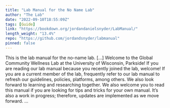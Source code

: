 ```yaml
---
title: "Lab Manual for the No Name Lab"
author: "The Lab"
date: "2022-09-10T18:55:09Z"
tags: [Guide]
link: "https://bookdown.org/jordandanielsnyder/LabManual/"
length_weight: "13.4%"
repo: "https://github.com/jordandsnyder/labmanual"
pinned: false
---
```


This is the lab manual for the no-name lab. [...] Welcome to the Global Community Wellness Lab at the University of Wisconsin, Parkside! If you are reading our lab manual because you recently joined the lab, welcome! If you are a current member of the lab, frequently refer to our lab manual to refresh our guidelines, policies, platforms, among others. We also look forward to learning and researching together. We also welcome you to read this manual if you are looking for tips and tricks for your own manual. It’s also a work in progress; therefore, updates are implemented as we move forward. ...
